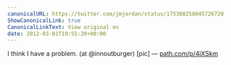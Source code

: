 ```yaml
---
canonicalURL: https://twitter.com/jmjordan/status/175308258045726720
ShowCanonicalLink: true
CanonicalLinkText: View original on
date: 2012-03-01T19:55:20+00:00
---
```

I think I have a problem. (at @innoutburger) [pic] — [path.com/p/4iXSkm](http://path.com/p/4iXSkm)